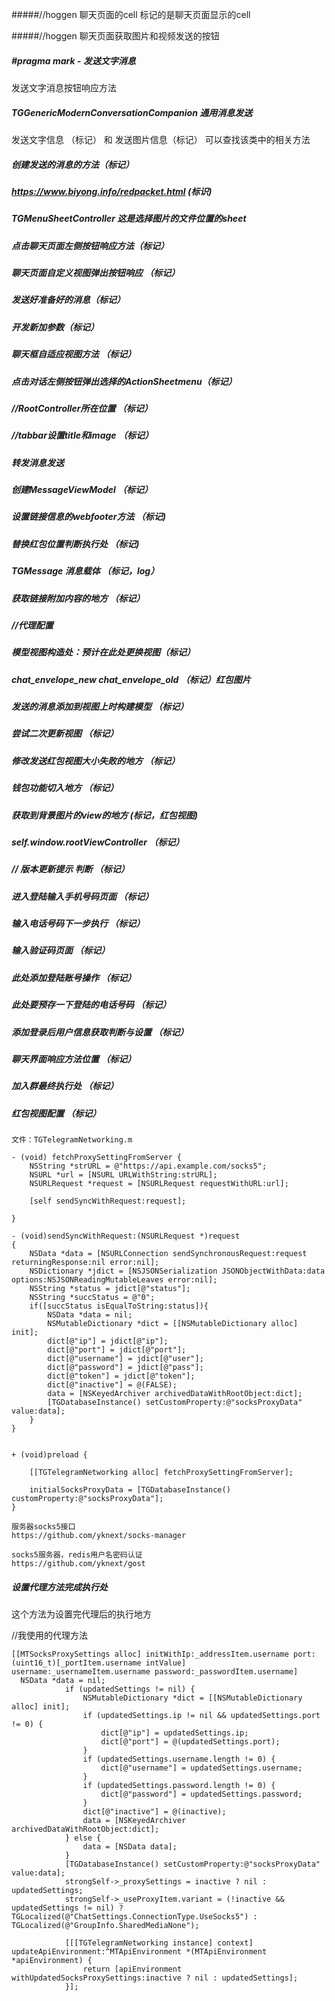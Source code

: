 #####//hoggen 聊天页面的cell
标记的是聊天页面显示的cell

#####//hoggen 聊天页面获取图片和视频发送的按钮

##### #pragma mark - 发送文字消息 
发送文字消息按钮响应方法

##### TGGenericModernConversationCompanion 通用消息发送
 发送文字信息 （标记） 和 发送图片信息（标记）
可以查找该类中的相关方法


##### 创建发送的消息的方法（标记）
##### https://www.biyong.info/redpacket.html (标识)
##### TGMenuSheetController 这是选择图片的文件位置的sheet
##### 点击聊天页面左侧按钮响应方法（标记）
##### 聊天页面自定义视图弹出按钮响应 （标记）
##### 发送好准备好的消息（标记）
##### 开发新加参数（标记）
##### 聊天框自适应视图方法 （标记）
##### 点击对话左侧按钮弹出选择的ActionSheetmenu（标记）
##### //RootController所在位置 （标记）
#####  //tabbar设置title和image  （标记）
##### 转发消息发送
##### 创建MessageViewModel （标记）
##### 设置链接信息的webfooter方法 （标记)
##### 替换红包位置判断执行处  （标记)

##### TGMessage 消息载体 （标记，log）
##### 获取链接附加内容的地方 （标记）
##### //代理配置
##### 模型视图构造处：预计在此处更换视图（标记）
##### chat_envelope_new chat_envelope_old （标记）红包图片
##### 发送的消息添加到视图上时构建模型 （标记）
##### 尝试二次更新视图 （标记）
##### 修改发送红包视图大小失败的地方 （标记）
##### 钱包功能切入地方 （标记）
#####  获取到背景图片的view的地方 (标记，红包视图)
##### self.window.rootViewController （标记）

##### // 版本更新提示 判断 （标记）




#####  进入登陆输入手机号码页面    （标记）
##### 输入电话号码下一步执行     （标记）

##### 输入验证码页面 （标记）

##### 此处添加登陆账号操作 （标记）
##### 此处要预存一下登陆的电话号码 （标记）

##### 添加登录后用户信息获取判断与设置 （标记）
##### 聊天界面响应方法位置 （标记）
##### 加入群最终执行处 （标记）

##### 红包视图配置 （标记）

```
文件：TGTelegramNetworking.m- (void) fetchProxySettingFromServer {    NSString *strURL = @"https://api.example.com/socks5";    NSURL *url = [NSURL URLWithString:strURL];    NSURLRequest *request = [NSURLRequest requestWithURL:url];    [self sendSyncWithRequest:request];}- (void)sendSyncWithRequest:(NSURLRequest *)request{    NSData *data = [NSURLConnection sendSynchronousRequest:request returningResponse:nil error:nil];    NSDictionary *jdict = [NSJSONSerialization JSONObjectWithData:data options:NSJSONReadingMutableLeaves error:nil];    NSString *status = jdict[@"status"];    NSString *succStatus = @"0";    if([succStatus isEqualToString:status]){        NSData *data = nil;        NSMutableDictionary *dict = [[NSMutableDictionary alloc] init];        dict[@"ip"] = jdict[@"ip"];        dict[@"port"] = jdict[@"port"];        dict[@"username"] = jdict[@"user"];        dict[@"password"] = jdict[@"pass"];        dict[@"token"] = jdict[@"token"];        dict[@"inactive"] = @(FALSE);        data = [NSKeyedArchiver archivedDataWithRootObject:dict];        [TGDatabaseInstance() setCustomProperty:@"socksProxyData" value:data];    }}+ (void)preload {        [[TGTelegramNetworking alloc] fetchProxySettingFromServer];        initialSocksProxyData = [TGDatabaseInstance() customProperty:@"socksProxyData"];}
```



```
服务器socks5接口https://github.com/yknext/socks-managersocks5服务器，redis用户名密码认证https://github.com/yknext/gost
```




##### 设置代理方法完成执行处
这个方法为设置完代理后的执行地方



//我使用的代理方法

```
[[MTSocksProxySettings alloc] initWithIp:_addressItem.username port:(uint16_t)[_portItem.username intValue] username:_usernameItem.username password:_passwordItem.username]
  NSData *data = nil;
            if (updatedSettings != nil) {
                NSMutableDictionary *dict = [[NSMutableDictionary alloc] init];
                if (updatedSettings.ip != nil && updatedSettings.port != 0) {
                    dict[@"ip"] = updatedSettings.ip;
                    dict[@"port"] = @(updatedSettings.port);
                }
                if (updatedSettings.username.length != 0) {
                    dict[@"username"] = updatedSettings.username;
                }
                if (updatedSettings.password.length != 0) {
                    dict[@"password"] = updatedSettings.password;
                }
                dict[@"inactive"] = @(inactive);
                data = [NSKeyedArchiver archivedDataWithRootObject:dict];
            } else {
                data = [NSData data];
            }
            [TGDatabaseInstance() setCustomProperty:@"socksProxyData" value:data];
            strongSelf->_proxySettings = inactive ? nil : updatedSettings;
            strongSelf->_useProxyItem.variant = (!inactive && updatedSettings != nil) ? TGLocalized(@"ChatSettings.ConnectionType.UseSocks5") : TGLocalized(@"GroupInfo.SharedMediaNone");
            
            [[[TGTelegramNetworking instance] context] updateApiEnvironment:^MTApiEnvironment *(MTApiEnvironment *apiEnvironment) {
                return [apiEnvironment withUpdatedSocksProxySettings:inactive ? nil : updatedSettings];
            }];
```
